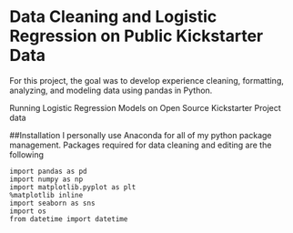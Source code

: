 # Data Cleaning and Logistic Regression on Public Kickstarter Data

For this project, the goal was to develop experience cleaning, formatting, analyzing, and modeling data using pandas in Python.





Running Logistic Regression Models on Open Source Kickstarter Project data


##Installation
I personally use Anaconda for all of my python package management.
Packages required for data cleaning and editing are the following
```
import pandas as pd
import numpy as np
import matplotlib.pyplot as plt
%matplotlib inline
import seaborn as sns
import os 
from datetime import datetime
```


